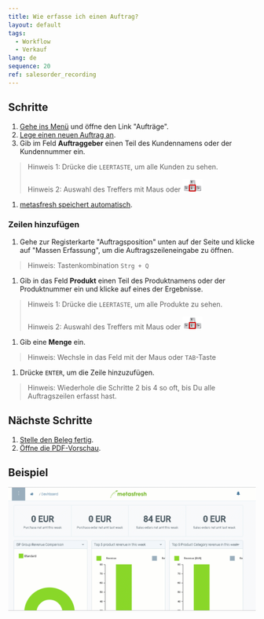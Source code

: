 ```yaml
---
title: Wie erfasse ich einen Auftrag?
layout: default
tags:
  - Workflow
  - Verkauf
lang: de
sequence: 20
ref: salesorder_recording
---
```


## Schritte

1. [Gehe ins Menü](Menu) und öffne den Link "Aufträge".
1. [Lege einen neuen Auftrag an](Neuer_Datensatz_Fenster_Webui).
1. Gib im Feld **Auftraggeber** einen Teil des Kundennamens oder der Kundennummer ein.
 > Hinweis 1: Drücke die `LEERTASTE`, um alle Kunden zu sehen.<br><br>
 > Hinweis 2: Auswahl des Treffers mit Maus oder ![](assets/Workflow_Auftrag_Bis_Rechnung_WebUI-73797.png)

1. [metasfresh speichert automatisch](Speicheranzeige).

### Zeilen hinzufügen
1. Gehe zur Registerkarte "Auftragsposition" unten auf der Seite und klicke auf "Massen Erfassung", um die Auftragszeileneingabe zu öffnen.
 > Hinweis: Tastenkombination `Strg + Q`

1. Gib in das Feld **Produkt** einen Teil des Produktnamens oder der Produktnummer ein und klicke auf eines der Ergebnisse.
 > Hinweis 1: Drücke die `LEERTASTE`, um alle Produkte zu sehen.<br><br>
 > Hinweis 2: Auswahl des Treffers mit Maus oder ![](assets/Workflow_Auftrag_Bis_Rechnung_WebUI-73797.png)

1. Gib eine **Menge** ein.
 > Hinweis: Wechsle in das Feld mit der Maus oder `TAB`-Taste

1. Drücke `ENTER`, um die Zeile hinzuzufügen.
 > Hinweis: Wiederhole die Schritte 2 bis 4 so oft, bis Du alle Auftragszeilen erfasst hast.

## Nächste Schritte

1. [Stelle den Beleg fertig](BelegverarbeitungFertigstellen).
1. [Öffne die PDF-Vorschau](PDFVorschau).

## Beispiel

![](assets/auftrag.gif)
